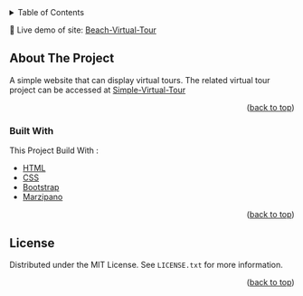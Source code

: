 
<div id="top"></div>
<!-- TABLE OF CONTENTS -->
<details>
  <summary>Table of Contents</summary>
  <ol>
    <li>
      <a href="#about-the-project">About The Project</a>
      <ul>
        <li><a href="#built-with">Built With</a></li>
      </ul>
    </li>
    <li><a href="#license">License</a></li>
  </ol>
</details>

🐳 Live demo of site: [Beach-Virtual-Tour](https://larasras.github.io/Simple-Virtual-Tour-Website/)


<!-- ABOUT THE PROJECT -->
## About The Project

A simple website that can display virtual tours. The related virtual tour project can be accessed at [Simple-Virtual-Tour](https://github.com/larasras/Simple-Virtual-Tour)

<p align="right">(<a href="#top">back to top</a>)</p>


### Built With

This Project Build With :

* [HTML](https://developer.mozilla.org/en-US/docs/Web/HTML/)
* [CSS](https://developer.mozilla.org/en-US/docs/Web/CSS)
* [Bootstrap](https://getbootstrap.com)
* [Marzipano](https://www.marzipano.net/)

<p align="right">(<a href="#top">back to top</a>)</p>

<!-- LICENSE -->
## License

Distributed under the MIT License. See `LICENSE.txt` for more information.

<p align="right">(<a href="#top">back to top</a>)</p>

